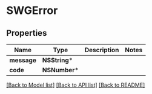 # SWGError

## Properties
Name | Type | Description | Notes
------------ | ------------- | ------------- | -------------
**message** | **NSString*** |  | 
**code** | **NSNumber*** |  | 

[[Back to Model list]](../README.md#documentation-for-models) [[Back to API list]](../README.md#documentation-for-api-endpoints) [[Back to README]](../README.md)


